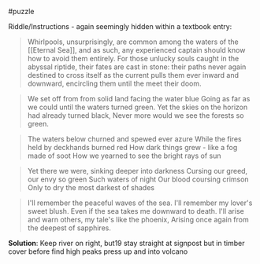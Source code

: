 #puzzle

Riddle/Instructions - again seemingly hidden within a textbook entry:
> Whirlpools, unsurprisingly, are common among the waters of the [[Eternal Sea]], and as such, any experienced captain should know how to avoid them entirely. For those unlucky souls caught in the abyssal riptide, their fates are cast in stone: their paths never again destined to cross itself as the current pulls them ever inward and downward, encircling them until the meet their doom.

> We set off from from solid land facing the water blue
> Going as far as we could until the waters turned green.
> Yet the skies on the horizon had already turned black,
> Never more would we see the forests so green.

> The waters below churned and spewed ever azure
> While the fires held by deckhands burned red
> How dark things grew - like a fog made of soot
> How we yearned to see the bright rays of sun

> Yet there we were, sinking deeper into darkness
> Cursing our greed, our envy so green
> Such waters of night
> Our blood coursing crimson
> Only to dry the most darkest of shades

> I'll remember the peaceful waves of the sea.
> I'll remember my lover's sweet blush.
> Even if the sea takes me downward to death.
> I'll arise and warn others, my tale's like the phoenix,
> Arising once again from the deepest of sapphires.


**Solution**:
Keep river on right, but19 
stay straight at signpost
but in timber cover
before find high peaks
press up and into volcano
